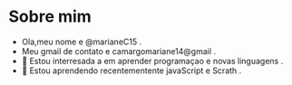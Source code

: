 # Sobre mim

- Ola,meu nome e @marianeC15 .
- Meu gmail de contato e camargomariane14@gmail .
- 👀 Estou interresada a em aprender programaçao e novas linguagens .
- 🌱 Estou aprendendo recentementente javaScript e Scrath .


<!---
marianeC15/marianeC15 is a ✨ special ✨ repository because its `README.md` (this file) appears on your GitHub profile.
You can click the Preview link to take a look at your changes.
--->
